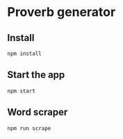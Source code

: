 # Proverb generator

## Install
```
npm install
```

## Start the app
```
npm start
```

## Word scraper
```
npm run scrape
```
